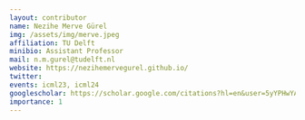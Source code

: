 ```yaml
---
layout: contributor
name: Nezihe Merve Gürel
img: /assets/img/merve.jpeg 
affiliation: TU Delft
minibio: Assistant Professor 
mail: n.m.gurel@tudelft.nl
website: https://nezihemervegurel.github.io/
twitter: 
events: icml23, icml24
googlescholar: https://scholar.google.com/citations?hl=en&user=5yYPHwYAAAAJ
importance: 1
---
```

